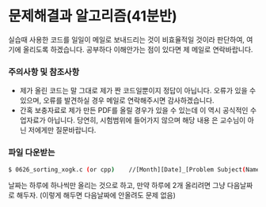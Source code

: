 # 문제해결과 알고리즘(41분반)

 실습때 사용한 코드를 일일이 메일로 보내드리는 것이 비효율적일 것이라 판단하여, 여기에 올리도록 하겠습니다.
공부하다 이해안가는 점이 있다면 제 메일로 연락바랍니다.


### 주의사항 및 참조사항
  - 제가 올린 코드는 말 그대로 제가 짠 코드일뿐이지 정답이 아닙니다. 오류가 있을 수 있으며, 오류를 발견하실 경우 메일로 연락해주시면 감사하겠습니다.
  - 간혹 보충자료로 제가 만든 PDF를 올릴 경우가 있을 수 있는데 이 역시 공식적인 수업자료가 아닙니다.
  당연히, 시험범위에 들어가지 않으며 해당 내용 은 교수님이 아닌 저에게만 질문바랍니다.
  
### 파일 다운받는 

```sh
$ 0626_sorting_xogk.c (or cpp)    //[Month][Date]_[Problem Subject(Name)]_[Uploader_Name].c(cpp)
```
날짜는 하루에 하나씩만 올리는 것으로 하고, 만약 하루에 2개 올리려면 그냥 다음날짜로 해두자. (이렇게 해두면 다음날짜에 안올려도 문제 없음)
